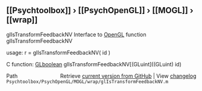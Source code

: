 ## [[Psychtoolbox]] &#8250; [[PsychOpenGL]] &#8250; [[MOGL]] &#8250; [[wrap]]

glIsTransformFeedbackNV  Interface to [OpenGL](OpenGL) function glIsTransformFeedbackNV  
  
usage:  r = glIsTransformFeedbackNV( id )  
  
C function:  [GLboolean](GLboolean) glIsTransformFeedbackNV[(GLuint]((GLuint) id)  




<div class="code_header" style="text-align:right;">
  <span style="float:left;">Path&nbsp;&nbsp;</span> <span class="counter">Retrieve <a href=
  "https://raw.github.com/Psychtoolbox-3/Psychtoolbox-3/beta/Psychtoolbox/PsychOpenGL/MOGL/wrap/glIsTransformFeedbackNV.m">current version from GitHub</a> | View <a href=
  "https://github.com/Psychtoolbox-3/Psychtoolbox-3/commits/beta/Psychtoolbox/PsychOpenGL/MOGL/wrap/glIsTransformFeedbackNV.m">changelog</a></span>
</div>
<div class="code">
  <code>Psychtoolbox/PsychOpenGL/MOGL/wrap/glIsTransformFeedbackNV.m</code>
</div>

